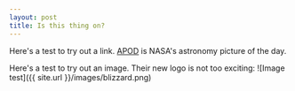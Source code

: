 ```yaml
---
layout: post
title: Is this thing on?
---
```


Here's a test to try out a link.
[APOD](https://apod.nasa.gov/apod) is NASA's astronomy picture of the day. 

Here's a test to try out an image.
Their new logo is not too exciting:
![Image test]({{ site.url }}/images/blizzard.png)
